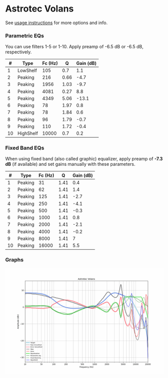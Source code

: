 # Astrotec Volans
See [usage instructions](https://github.com/jaakkopasanen/AutoEq#usage) for more options and info.

### Parametric EQs
You can use filters 1-5 or 1-10. Apply preamp of -6.5 dB or -6.5 dB, respectively.

|   # | Type      |   Fc (Hz) |    Q |   Gain (dB) |
|-----|-----------|-----------|------|-------------|
|   1 | LowShelf  |       105 | 0.7  |         1.1 |
|   2 | Peaking   |       216 | 0.66 |        -4.7 |
|   3 | Peaking   |      1956 | 1.03 |        -9.7 |
|   4 | Peaking   |      4081 | 0.27 |         8.8 |
|   5 | Peaking   |      4349 | 5.06 |       -13.1 |
|   6 | Peaking   |        78 | 1.97 |         0.8 |
|   7 | Peaking   |        78 | 1.84 |         0.6 |
|   8 | Peaking   |        96 | 1.79 |        -0.7 |
|   9 | Peaking   |       110 | 1.72 |        -0.4 |
|  10 | HighShelf |     10000 | 0.7  |         0.2 |

### Fixed Band EQs
When using fixed band (also called graphic) equalizer, apply preamp of **-7.3 dB** (if available) and set gains manually with these parameters.

|   # | Type    |   Fc (Hz) |    Q |   Gain (dB) |
|-----|---------|-----------|------|-------------|
|   1 | Peaking |        31 | 1.41 |         0.4 |
|   2 | Peaking |        62 | 1.41 |         1.4 |
|   3 | Peaking |       125 | 1.41 |        -2.7 |
|   4 | Peaking |       250 | 1.41 |        -4.1 |
|   5 | Peaking |       500 | 1.41 |        -0.3 |
|   6 | Peaking |      1000 | 1.41 |         0.8 |
|   7 | Peaking |      2000 | 1.41 |        -2.1 |
|   8 | Peaking |      4000 | 1.41 |        -0.2 |
|   9 | Peaking |      8000 | 1.41 |         7   |
|  10 | Peaking |     16000 | 1.41 |         5.5 |

### Graphs
![](./Astrotec%20Volans.png)
